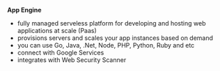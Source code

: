 **App Engine**
- fully managed serveless platform for developing and hosting web applications at scale (Paas)
- provisions servers and scales your app instances based on demand
- you can use Go, Java, .Net, Node, PHP, Python, Ruby and etc
- connect with Google Services
- integrates with Web Security Scanner
